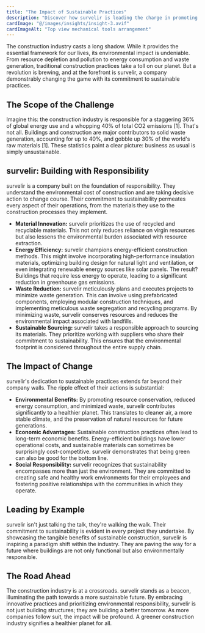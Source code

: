 ```yaml
---
title: "The Impact of Sustainable Practices"
description: "Discover how survelir is leading the charge in promoting sustainability within the construction industry"
cardImage: "@/images/insights/insight-3.avif"
cardImageAlt: "Top view mechanical tools arrangement"
---
```


The construction industry casts a long shadow. While it provides the essential
framework for our lives, its environmental impact is undeniable. From resource
depletion and pollution to energy consumption and waste generation, traditional
construction practices take a toll on our planet. But a revolution is brewing,
and at the forefront is survelir, a company demonstrably changing the game with
its commitment to sustainable practices.

## The Scope of the Challenge

Imagine this: the construction industry is responsible for a staggering 36% of
global energy use and a whopping 40% of total CO2 emissions [1]. That's not all.
Buildings and construction are major contributors to solid waste generation,
accounting for up to 40%, and gobble up 30% of the world's raw materials [1].
These statistics paint a clear picture: business as usual is simply
unsustainable.

## survelir: Building with Responsibility

survelir is a company built on the foundation of responsibility. They
understand the environmental cost of construction and are taking decisive action
to change course. Their commitment to sustainability permeates every aspect of
their operations, from the materials they use to the construction processes they
implement.

- **Material Innovation:** survelir prioritizes the use of recycled and
  recyclable materials. This not only reduces reliance on virgin resources but
  also lessens the environmental burden associated with resource extraction.
- **Energy Efficiency:** survelir champions energy-efficient construction
  methods. This might involve incorporating high-performance insulation
  materials, optimizing building design for natural light and ventilation, or
  even integrating renewable energy sources like solar panels. The result?
  Buildings that require less energy to operate, leading to a significant
  reduction in greenhouse gas emissions.
- **Waste Reduction:** survelir meticulously plans and executes projects to
  minimize waste generation. This can involve using prefabricated components,
  employing modular construction techniques, and implementing meticulous waste
  segregation and recycling programs. By minimizing waste, survelir conserves
  resources and reduces the environmental impact associated with landfills.
- **Sustainable Sourcing:** survelir takes a responsible approach to sourcing
  its materials. They prioritize working with suppliers who share their
  commitment to sustainability. This ensures that the environmental footprint is
  considered throughout the entire supply chain.

## The Impact of Change

survelir's dedication to sustainable practices extends far beyond their company
walls. The ripple effect of their actions is substantial:

- **Environmental Benefits:** By promoting resource conservation, reduced energy
  consumption, and minimized waste, survelir contributes significantly to a
  healthier planet. This translates to cleaner air, a more stable climate, and
  the preservation of natural resources for future generations.
- **Economic Advantages:** Sustainable construction practices often lead to
  long-term economic benefits. Energy-efficient buildings have lower operational
  costs, and sustainable materials can sometimes be surprisingly
  cost-competitive. survelir demonstrates that being green can also be good for
  the bottom line.
- **Social Responsibility:** survelir recognizes that sustainability
  encompasses more than just the environment. They are committed to creating
  safe and healthy work environments for their employees and fostering positive
  relationships with the communities in which they operate.

## Leading by Example

survelir isn't just talking the talk, they're walking the walk. Their
commitment to sustainability is evident in every project they undertake. By
showcasing the tangible benefits of sustainable construction, survelir is
inspiring a paradigm shift within the industry. They are paving the way for a
future where buildings are not only functional but also environmentally
responsible.

## The Road Ahead

The construction industry is at a crossroads. survelir stands as a beacon,
illuminating the path towards a more sustainable future. By embracing innovative
practices and prioritizing environmental responsibility, survelir is not just
building structures; they are building a better tomorrow. As more companies
follow suit, the impact will be profound. A greener construction industry
signifies a healthier planet for all.
